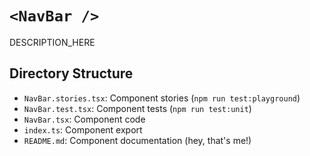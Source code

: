 # `<NavBar />`

DESCRIPTION_HERE

## Directory Structure

- `NavBar.stories.tsx`: Component stories (`npm run test:playground`)
- `NavBar.test.tsx`: Component tests (`npm run test:unit`)
- `NavBar.tsx`: Component code
- `index.ts`: Component export
- `README.md`: Component documentation (hey, that's me!)
